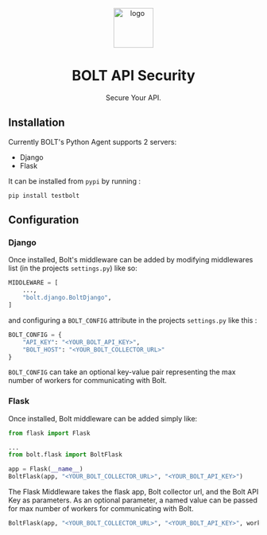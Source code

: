 <p align="center">
  <img alt="logo" src="https://cdn.pixabay.com/photo/2014/04/02/10/21/lightning-303595_640.png" height="80">
  <h1 align="center">BOLT API Security</h1>
  <p align="center">Secure Your API.</p>
</p>

## Installation

Currently BOLT's Python Agent supports 2 servers:

- Django
- Flask

It can be installed from `pypi` by running :

```shell
pip install testbolt
```

## Configuration

### Django

Once installed, Bolt's middleware can be added by modifying middlewares list (in the projects `settings.py`) like so:

```python
MIDDLEWARE = [
    ...,
    "bolt.django.BoltDjango",
] 
```

and configuring a `BOLT_CONFIG` attribute in the projects `settings.py` like this :

```python
BOLT_CONFIG = {
    "API_KEY": "<YOUR_BOLT_API_KEY>",
    "BOLT_HOST": "<YOUR_BOLT_COLLECTOR_URL>"
}
```

`BOLT_CONFIG` can take an optional key-value pair representing the max number of workers for communicating with Bolt.

### Flask

Once installed, Bolt middleware can be added simply like:

```python
from flask import Flask

...
from bolt.flask import BoltFlask

app = Flask(__name__)
BoltFlask(app, "<YOUR_BOLT_COLLECTOR_URL>", "<YOUR_BOLT_API_KEY>")
```

The Flask Middleware takes the flask app, Bolt collector url, and the Bolt API Key as parameters. As an optional
parameter, a named value can be passed for max number of workers for communicating with Bolt.

```python
BoltFlask(app, "<YOUR_BOLT_COLLECTOR_URL>", "<YOUR_BOLT_API_KEY>", workers="<WORKER-COUNT>")
```